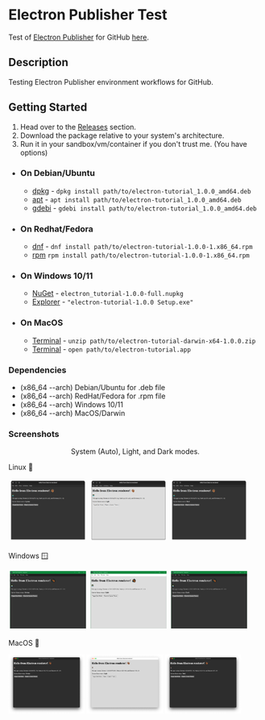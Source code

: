 # Electron Publisher Test

Test of [Electron Publisher](https://www.electronjs.org/docs/latest/tutorial/tutorial-publishing-updating) for GitHub [here](https://github.com/hamilton-labs/Electron-Publisher).

## Description

Testing Electron Publisher environment workflows for GitHub.

## Getting Started

1. Head over to the [Releases](https://github.com/hamilton-labs/Electron-Publisher/releases) section.
2. Download the package relative to your system's architecture.
3. Run it in your sandbox/vm/container if you don't trust me. (You have options)

- ### On Debian/Ubuntu

  - [dpkg](https://www.dpkg.org/) - ``` dpkg install path/to/electron-tutorial_1.0.0_amd64.deb ```
  - [apt](https://ubuntu.com/server/docs/package-management) - ``` apt install path/to/electron-tutorial_1.0.0_amd64.deb ```
  - [gdebi](https://manpages.ubuntu.com/manpages/bionic/man1/gdebi.1.html) - ``` gdebi install path/to/electron-tutorial_1.0.0_amd64.deb ```

- ### On Redhat/Fedora

  - [dnf](https://docs.fedoraproject.org/en-US/quick-docs/dnf/) - ``` dnf install path/to/electron-tutorial-1.0.0-1.x86_64.rpm ```
  - [rpm](https://rpm-software-management.github.io/rpm/man/rpm.8.html) ``` rpm install path/to/electron-tutorial-1.0.0-1.x86_64.rpm ```

- ### On Windows 10/11

  - [NuGet](https://fileinfo.com/extension/nupkg) - ``` electron_tutorial-1.0.0-full.nupkg ```
  - [Explorer](https://support.microsoft.com/en-us/windows/find-and-open-file-explorer-ef370130-1cca-9dc5-e0df-2f7416fe1cb1#WindowsVersion=Windows_10) - ``` "electron-tutorial-1.0.0 Setup.exe" ```

- ### On MacOS

  - [Terminal](https://support.apple.com/guide/terminal/compress-and-uncompress-file-archives-apdc52250ee-4659-4751-9a3a-8b7988150530/mac) - ``` unzip path/to/electron-tutorial-darwin-x64-1.0.0.zip ```
  - [Terminal](https://support.apple.com/guide/terminal/execute-commands-and-run-tools-apdb66b5242-0d18-49fc-9c47-a2498b7c91d5/mac) - ``` open path/to/electron-tutorial.app ```

### Dependencies

- (x86_64 --arch) Debian/Ubuntu for .deb file
- (x86_64 --arch) RedHat/Fedora for .rpm file
- (x86_64 --arch) Windows 10/11
- (x86_64 --arch) MacOS/Darwin

### Screenshots

<p style="text-align: center; margin-left: auto; margin-right: auto;">System (Auto), Light, and Dark modes.</p>

Linux 🐧

<img src ="images/screenshot_system.png" alt="System Theme" width="30%" style="padding: 0.5%;"/> <img src ="images/screenshot_light.png" alt="Light Theme" width="30%" style="padding: 0.5%;"/> <img src ="images/screenshot_dark.png" alt="Dark Theme" width="30%" style="padding: 0.5%;"/>

Windows 🪟

<img src ="images/w_system_screenshot.png" alt="System Theme" width="30%" style="padding: 0.5%;" /> <img src ="images/w_light_screenshot.png" alt="Light Theme" width="30%" style="padding: 0.5%;"/> <img src ="images/w_dark_screenshot.png" alt="Dark Theme" width="30%" style="padding: 0.5%;"/>

MacOS 🍏

<img src ="images/m-system-screenshot.png" alt="System Theme" width="30%" style="padding: 0.02%;" /> <img src ="images/m_light_screenshot.png" alt="Light Theme" width="30%" style="padding: 0.02%;"/> <img src ="images/m_dark_screenshot.png" alt="Dark Theme" width="30%" style="padding: 0.02%;"/>
